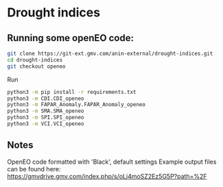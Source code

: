 # Drought indices

## Running some openEO code:

```bash
git clone https://git-ext.gmv.com/anin-external/drought-indices.git
cd drought-indices
git checkout openeo
```

Run

```bash
python3 -m pip install -r requirements.txt
python3 -m CDI.CDI_openeo
python3 -m FAPAR_Anomaly.FAPAR_Anomaly_openeo
python3 -m SMA.SMA_openeo
python3 -m SPI.SPI_openeo
python3 -m VCI.VCI_openeo
```

## Notes

OpenEO code formatted with 'Black', default settings
Example output files can be found here: https://gmvdrive.gmv.com/index.php/s/oLj4moSZ2Ez5G5P?path=%2F
